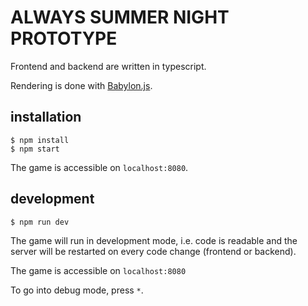 # ALWAYS SUMMER NIGHT PROTOTYPE

Frontend and backend are written in typescript.

Rendering is done with [Babylon.js](www.babylonjs.com).

## installation

```
$ npm install
$ npm start
```

The game is accessible on `localhost:8080`.

## development

```
$ npm run dev
```

The game will run in development mode, i.e. code is readable and the server will be restarted on every code change (frontend or backend).

The game is accessible on `localhost:8080`

To go into debug mode, press `*`.
